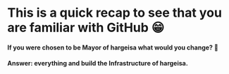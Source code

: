 # This is a quick recap to see that you are familiar with GitHub 😁

#### If you were chosen to be Mayor of hargeisa what would you change? 👀

#### Answer: everything and build the Infrastructure of hargeisa.
